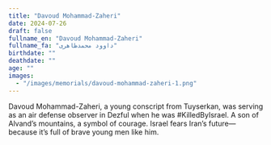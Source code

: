 ```yaml
---
title: "Davoud Mohammad-Zaheri"
date: 2024-07-26
draft: false
fullname_en: "Davoud Mohammad-Zaheri"
fullname_fa: "داوود محمدظاهری"
birthdate: ""
deathdate: ""
age: ""
images:
  - "/images/memorials/davoud-mohammad-zaheri-1.png"
---
```


Davoud Mohammad-Zaheri, a young conscript from Tuyserkan, was serving as an air defense observer in Dezful when he was #KilledByIsrael. A son of Alvand’s mountains, a symbol of courage. Israel fears Iran’s future—because it’s full of brave young men like him.